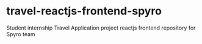 # travel-reactjs-frontend-spyro
Student internship Travel Application project reactjs frontend repository for Spyro team
